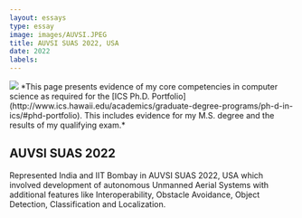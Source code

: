 ```yaml
---
layout: essays  
type: essay
image: images/AUVSI.JPEG
title: AUVSI SUAS 2022, USA 
date: 2022 
labels:
---
```


<img class="ui image" src="{{ site.baseurl }}/images/AUVSI.JPEG ">
*This page presents evidence of my core competencies in computer science as required for the [ICS Ph.D. Portfolio](http://www.ics.hawaii.edu/academics/graduate-degree-programs/ph-d-in-ics/#phd-portfolio). This includes evidence for my M.S. degree and the results of my qualifying exam.*

## AUVSI SUAS 2022
Represented India and IIT Bombay in AUVSI SUAS 2022, USA which involved development of autonomous Unmanned Aerial Systems with additional features like Interoperability, Obstacle Avoidance, Object Detection, Classification and Localization.
